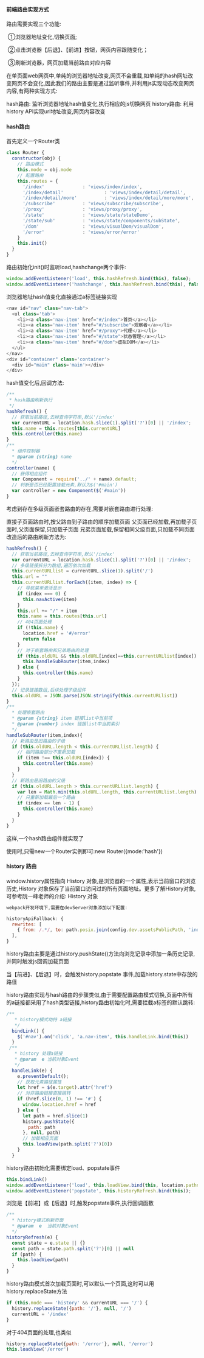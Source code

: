 #### 前端路由实现方式
路由需要实现三个功能:

​ ①浏览器地址变化,切换页面;

​ ②点击浏览器【后退】、【前进】按钮，网页内容跟随变化；

​ ③刷新浏览器，网页加载当前路由对应内容

在单页面web网页中,单纯的浏览器地址改变,网页不会重载,如单纯的hash网址改变网页不会变化,因此我们的路由主要是通过监听事件,并利用js实现动态改变网页内容,有两种实现方式:

hash路由: 监听浏览器地址hash值变化,执行相应的js切换网页 history路由: 利用history API实现url地址改变,网页内容改变


#### hash路由
首先定义一个Router类
```javascript
class Router {
  constructor(obj) {
    // 路由模式
    this.mode = obj.mode
    // 配置路由
    this.routes = {
      '/index'				: 'views/index/index',
      '/index/detail'		        : 'views/index/detail/detail',
      '/index/detail/more'	        : 'views/index/detail/more/more',
      '/subscribe'			: 'views/subscribe/subscribe',
      '/proxy'				: 'views/proxy/proxy',
      '/state'				: 'views/state/stateDemo',
      '/state/sub'			: 'views/state/components/subState',
      '/dom'				: 'views/visualDom/visualDom',
      '/error'				: 'views/error/error'
    }
    this.init()
  }
}
```
路由初始化init()时监听load,hashchange两个事件:
```javascript
window.addEventListener('load', this.hashRefresh.bind(this), false);
window.addEventListener('hashchange', this.hashRefresh.bind(this), false);
```
浏览器地址hash值变化直接通过a标签链接实现
```javascript
<nav id="nav" class="nav-tab">
  <ul class='tab'>
    <li><a class='nav-item' href="#/index">首页</a></li>
    <li><a class='nav-item' href="#/subscribe">观察者</a></li>
    <li><a class='nav-item' href="#/proxy">代理</a></li>
    <li><a class='nav-item' href="#/state">状态管理</a></li>
    <li><a class='nav-item' href="#/dom">虚拟DOM</a></li>
  </ul>
</nav>
<div id="container" class='container'>
  <div id="main" class='main'></div>
</div>
```
hash值变化后,回调方法:
```javascript
/**
 * hash路由刷新执行
 */
hashRefresh() {
  // 获取当前路径,去掉查询字符串,默认'/index'
  var currentURL = location.hash.slice(1).split('?')[0] || '/index';
  this.name = this.routes[this.currentURL]
  this.controller(this.name)
}
/**
  * 组件控制器
  * @param {string} name 
  */
controller(name) {
  // 获得相应组件
  var Component = require('../' + name).default;
  // 判断是否已经配置挂载元素,默认为$('#main')
  var controller = new Component($('#main'))
}
```
考虑到存在多级页面嵌套路由的存在,需要对嵌套路由进行处理:

直接子页面路由时,按父路由到子路由的顺序加载页面
父页面已经加载,再加载子页面时,父页面保留,只加载子页面
兄弟页面加载,保留相同父级页面,只加载不同页面
改造后的路由刷新方法为:
```javascript
hashRefresh() {
  // 获取当前路径,去掉查询字符串,默认'/index'
  var currentURL = location.hash.slice(1).split('?')[0] || '/index';  
  // 多级链接拆分为数组,遍历依次加载
  this.currentURLlist = currentURL.slice(1).split('/')
  this.url = ""
  this.currentURLlist.forEach((item, index) => {
    // 导航菜单激活显示
    if (index === 0) {
      this.navActive(item)
    }
    this.url += "/" + item
    this.name = this.routes[this.url]
    // 404页面处理
    if (!this.name) {
      location.href = '#/error'
      return false
    }
    // 对于嵌套路由和兄弟路由的处理
    if (this.oldURL && this.oldURL[index]==this.currentURLlist[index]) {
      this.handleSubRouter(item,index)
    } else {
      this.controller(this.name)
    }
  });
  // 记录链接数组,后续处理子级组件
  this.oldURL = JSON.parse(JSON.stringify(this.currentURLlist))
}
/**
  * 处理嵌套路由
  * @param {string} item 链接list中当前项
  * @param {number} index 链接list中当前索引
  */
handleSubRouter(item,index){
  // 新路由是旧路由的子级
  if (this.oldURL.length < this.currentURLlist.length) {
    // 相同路由部分不重新加载
    if (item !== this.oldURL[index]) {
      this.controller(this.name)
    }
  }
  // 新路由是旧路由的父级
  if (this.oldURL.length > this.currentURLlist.length) {
    var len = Math.min(this.oldURL.length, this.currentURLlist.length)
    // 只重新加载最后一个路由
    if (index == len - 1) {
      this.controller(this.name)
    }
  }
}
```
这样,一个hash路由组件就实现了

使用时,只需new一个Router实例即可:new Router({mode:'hash'})

#### history 路由
window.history属性指向 History 对象,是浏览器的一个属性,表示当前窗口的浏览历史,History 对象保存了当前窗口访问过的所有页面地址。更多了解History对象,可参考阮一峰老师的介绍: History 对象
```javascript
webpack开发环境下,需要在devServer对象添加以下配置:

historyApiFallback: {
  rewrites: [
    { from: /.*/, to: path.posix.join(config.dev.assetsPublicPath, 'index.html') },
  ],
}
```
history路由主要是通过history.pushState()方法向浏览记录中添加一条历史记录,并同时触发js回调加载页面

当【前进】、【后退】时，会触发history.popstate 事件,加载history.state中存放的路径

history路由实现与hash路由的步骤类似,由于需要配置路由模式切换,页面中所有的a链接都采用了hash类型链接,history路由初始化时,需要拦截a标签的默认跳转:
```javascript
/**
   * history模式劫持 a链接
   */
  bindLink() {
    $('#nav').on('click', 'a.nav-item', this.handleLink.bind(this))
  }
 /**
   * history 处理a链接
   * @param  e 当前对象Event
   */
  handleLink(e) {
    e.preventDefault();
    // 获取元素路径属性
    let href = $(e.target).attr('href')
    // 对非路由链接直接跳转
    if (href.slice(0, 1) !== '#') {
      window.location.href = href
    } else {
      let path = href.slice(1)
      history.pushState({
        path: path
      }, null, path)
      // 加载相应页面
      this.loadView(path.split('?')[0])
    }
  }
```
history路由初始化需要绑定load、popstate事件
```javascript
this.bindLink()
window.addEventListener('load', this.loadView.bind(this, location.pathname));
window.addEventListener('popstate', this.historyRefresh.bind(this));
```
浏览是【前进】或【后退】时,触发popstate事件,执行回调函数
```javascript
/**
  * history模式刷新页面
  * @param  e  当前对象Event
  */
historyRefresh(e) {
  const state = e.state || {}
  const path = state.path.split('?')[0] || null
  if (path) {
    this.loadView(path)
  }
}
```
history路由模式首次加载页面时,可以默认一个页面,这时可以用history.replaceState方法
```javascript
if (this.mode === 'history' && currentURL === '/') {
  history.replaceState({path: '/'}, null, '/')
  currentURL = '/index'
}
```
对于404页面的处理,也类似
```javascript
history.replaceState({path: '/error'}, null, '/error')
this.loadView('/error')
```